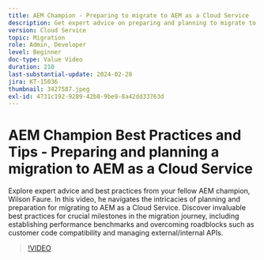 ```yaml
---
title: AEM Champion - Preparing to migrate to AEM as a Cloud Service
description: Get expert advice on preparing and planning to migrate to AEM as a Cloud Service from AEM champion, Wilson Faure.
version: Cloud Service
topic: Migration
role: Admin, Developer
level: Beginner
doc-type: Value Video
duration: 210
last-substantial-update: 2024-02-28
jira: KT-15036
thumbnail: 3427587.jpeg
exl-id: 4731c192-9289-42b8-9be9-8a42dd33763d
---
```

# AEM Champion Best Practices and Tips - Preparing and planning a migration to AEM as a Cloud Service

Explore expert advice and best practices from your fellow AEM champion, Wilson Faure. In this video, he navigates the intricacies of planning and preparation for migrating to AEM as a Cloud Service. Discover invaluable best practices for crucial milestones in the migration journey, including establishing performance benchmarks and overcoming roadblocks such as customer code compatibility and managing external/internal APIs.

>[!VIDEO](https://video.tv.adobe.com/v/3427587/?learn=on)
